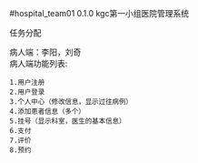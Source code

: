 #hospital_team01 0.1.0
kgc第一小组医院管理系统

任务分配<br>

病人端：李阳，刘奇<br>
病人端功能列表: 

    1.用户注册
    2.用户登录
    3.个人中心（修改信息，显示过往病例）
    4.添加患者信息（多个）
    5.挂号（显示科室，医生的基本信息）
    6.支付
    7.评价
    8.预约